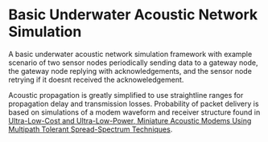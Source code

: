 # Basic Underwater Acoustic Network Simulation

A basic underwater acoustic network simulation framework with example scenario of two sensor nodes periodically sending data to a gateway node, the gateway node replying with acknowledgements, and the sensor node retrying if it doesnt received the acknoweledgement. 

Acoustic propagation is greatly simplified to use straightline ranges for propagation delay and transmission losses. Probability of packet delivery is based on simulations of a modem waveform and receiver structure found in [Ultra-Low-Cost and Ultra-Low-Power, Miniature Acoustic Modems Using Multipath Tolerant Spread-Spectrum Techniques](https://doi.org/10.3390/electronics11091446). 


